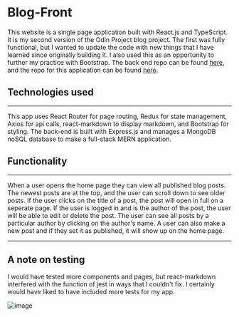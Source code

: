 # Blog-Front

This website is a single page application built with React.js and TypeScript. It is my second version of the Odin Project blog project. The first was fully functional, but I wanted to update the code with new things that I have learned since originally building it. I also used this as an opportunity to further my practice with Bootstrap. The back end repo can be found [here](https://github.com/JonathanDPotter/blog-api-2), and the repo for this application can be found [here](https://github.com/JonathanDPotter/blog-front-2).

## Technologies used

---

This app uses React Router for page routing, Redux for state management, Axios for api calls, react-markdown to display markdown, and Bootstrap for styling. The back-end is built with Express.js and manages a MongoDB noSQL database to make a full-stack MERN application.

## Functionality

---

When a user opens the home page they can view all published blog posts. The newest posts are at the top, and the user can scroll down to see older posts. If the user clicks on the title of a post, the post will open in full on a seperate page. If the user is logged in and is the author of the post, the user will be able to edit or delete the post. The user can see all posts by a particular author by clicking on the author's name. A user can also make a new post and if they set it as published, it will show up on the home page.

---
## A note on testing

I would have tested more components and pages, but react-markdown interfered with the function of jest in ways that I couldn't fix. I certainly would have liked to have included more tests for my app.

![image](https://user-images.githubusercontent.com/30156468/212110328-e3049fba-7d14-44b1-b8dd-84ec62cbab2b.png)
